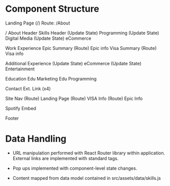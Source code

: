 # Component Structure 
Landing Page (/)
    Route: /About

/ About
Header
Skills Header
    (Update State) Programming
    (Update State) Digital Media
    (Update State) eCommerce

Work Experience 
    Epic Summary
        (Route) Epic info
    Visa Summary
        (Route) Visa info

Additional Experience
    (Update State) eCommerce
    (Update State) Entertainment

Education
    Edu Marketing
    Edu Programming

Contact 
    Ext. Link (x4)

Site Nav 
    (Route) Landing Page
    (Route) VISA Info
    (Route) Epic Info 

Spotify Embed 

Footer

# Data Handling
- URL manipulation performed with React Router library within application. External links are implemented with standard <a> tags. 

- Pop ups implemented with component-level state changes. 

- Content mapped from data model contained in src/assets/data/skills.js


